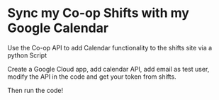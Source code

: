 # Sync my Co-op Shifts with my Google Calendar

Use the Co-op API to add Calendar functionality to the shifts site via a python Script

Create a Google Cloud app, add calendar API, add email as test user, modify the API in the code and get your token from shifts.

Then run the code!
